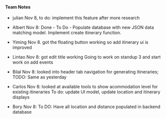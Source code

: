 <h4>Team Notes</h4>

 - julian
Nov 8, to do: implement this feature after more research

 - Albert
Nov 8: Done - 
To Do - Populate database with new JSON data matching model. Implement create itinerary function.

 - Yiming
Nov 8.
got the floating button working
so add itinerary ui is improved

 - Lintao
Nov 8: got edit title working
Going to work on standup 3 and start work on add events

 - Bilal
Nov 8: looked into header tab navigation for generating itineraries; TODO: Same as yesterday

 - Carlos
Nov 8: looked at available tools to show acommodation level for existing itineraries  To do: update UI model, update location and itinerary displays

 - Bory
Nov 8: To DO: Have all location and distance populated in backend database